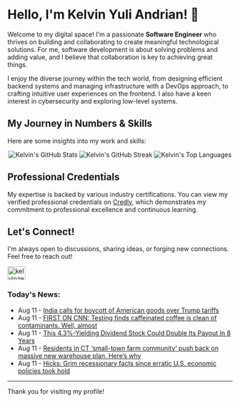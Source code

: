 # Hello, I'm Kelvin Yuli Andrian! 👋

Welcome to my digital space! I'm a passionate **Software Engineer** who thrives on building and collaborating to create meaningful technological solutions. For me, software development is about solving problems and adding value, and I believe that collaboration is key to achieving great things.

I enjoy the diverse journey within the tech world, from designing efficient backend systems and managing infrastructure with a DevOps approach, to crafting intuitive user experiences on the frontend. I also have a keen interest in cybersecurity and exploring low-level systems.

## My Journey in Numbers & Skills

Here are some insights into my work and skills:

<p align="center">
  <img src="https://github-readme-stats.vercel.app/api?username=kelvinzer0&show_icons=true&theme=radical" alt="Kelvin's GitHub Stats" />
  <img src="https://github-readme-streak-stats.herokuapp.com/?user=kelvinzer0&theme=radical" alt="Kelvin's GitHub Streak" />
  <img src="https://github-readme-stats.vercel.app/api/top-langs/?username=kelvinzer0&layout=compact&theme=radical" alt="Kelvin's Top Languages" />
</p>

## Professional Credentials

My expertise is backed by various industry certifications. You can view my verified professional credentials on [Credly](https://www.credly.com/users/kelvin-yuli-andrian/badges), which demonstrates my commitment to professional excellence and continuous learning.

## Let's Connect!

I'm always open to discussions, sharing ideas, or forging new connections. Feel free to reach out!

<p align="left">
    <a href="https://linkedin.com/in/kelvinzero" target="blank"><img align="center" src="https://cdn.jsdelivr.net/npm/simple-icons@3.0.1/icons/linkedin.svg" alt="kelvinzero" height="30" width="40" /></a>
</p>

### Today's News:

<!-- feed start -->
- Aug 11 - [India calls for boycott of American goods over Trump tariffs](https://finance.yahoo.com/video/india-calls-boycott-american-goods-105031614.html)
- Aug 11 - [FIRST ON CNN: Testing finds caffeinated coffee is clean of contaminants. Well, almost](https://www.yahoo.com/news/articles/first-cnn-testing-finds-caffeinated-100043695.html)
- Aug 11 - [This 4.3%-Yielding Dividend Stock Could Double Its Payout In 8 Years](https://finance.yahoo.com/news/4-3-yielding-dividend-stock-095300966.html)
- Aug 11 - [Residents in CT ‘small-town farm community’ push back on massive new warehouse plan. Here’s why](https://www.yahoo.com/news/articles/residents-ct-small-town-farm-091500646.html)
- Aug 11 - [Hicks: Grim recessionary facts since erratic U.S. economic policies took hold](https://finance.yahoo.com/news/hicks-grim-recessionary-facts-since-084558758.html)
<!-- feed end -->

---

Thank you for visiting my profile!
